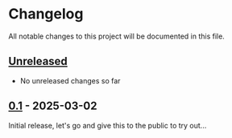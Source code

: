 # Changelog

All notable changes to this project will be documented in this file.

## [Unreleased]
- No unreleased changes so far

## [0.1] - 2025-03-02
Initial release, let's go and give this to the public to try out...

[unreleased]: https://github.com/tillsteinbach/CarConnectivity-connector-seatcupra/compare/v0.1...HEAD
[0.1]: https://github.com/tillsteinbach/CarConnectivity-connector-seatcupra/releases/tag/v0.1
